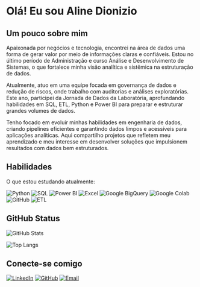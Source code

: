 # Olá! Eu sou Aline Dionizio

## Um pouco sobre mim
Apaixonada por negócios e tecnologia, encontrei na área de dados uma forma de gerar valor por meio de informações claras e confiáveis. Estou no último período de Administração e curso Análise e Desenvolvimento de Sistemas, o que fortalece minha visão analítica e sistêmica na estruturação de dados.

Atualmente, atuo em uma equipe focada em governança de dados e redução de riscos, onde trabalho com auditorias e análises exploratórias. Este ano, participei da Jornada de Dados da Laboratória, aprofundando habilidades em SQL, ETL, Python e Power BI para preparar e estruturar grandes volumes de dados.

Tenho focado em evoluir minhas habilidades em engenharia de dados, criando pipelines eficientes e garantindo dados limpos e acessíveis para aplicações analíticas. Aqui compartilho projetos que refletem meu aprendizado e meu interesse em desenvolver soluções que impulsionem resultados com dados bem estruturados.


## Habilidades
O que estou estudando atualmente:

![Python](https://img.shields.io/badge/python-000?style=for-the-badge&logo=python&logoColor=ffdd54)
![SQL](https://img.shields.io/badge/SQL-000?style=for-the-badge&logo=sqlite&logoColor=white)
![Power BI](https://img.shields.io/badge/Power_BI-000?style=for-the-badge&logo=powerbi&logoColor=yellow)
![Excel](https://img.shields.io/badge/Excel-000?style=for-the-badge&logo=microsoft-excel&logoColor=green)
![Google BigQuery](https://img.shields.io/badge/BigQuery-000?style=for-the-badge&logo=google-cloud&logoColor=white)
![Google Colab](https://img.shields.io/badge/Google_Colab-000?style=for-the-badge&logo=googlecolab&logoColor=yellow)
![GitHub](https://img.shields.io/badge/GitHub-000?style=for-the-badge&logo=github&logoColor=white)
![ETL](https://img.shields.io/badge/ETL-000?style=for-the-badge&logo=data&logoColor=white)


## GitHub Status

![GitHub Stats](https://github-readme-stats.vercel.app/api?username=AlineDion&theme=transparent&bg_color=000&border_color=30A3DC&show_icons=true&icon_color=30A3DC&title_color=E94D5F&text_color=FFF&count_private=true&include_all_commits=true&cache_seconds=1800)

![Top Langs](https://github-readme-stats.vercel.app/api/top-langs/?username=AlineDion&layout=compact&theme=transparent&bg_color=000&border_color=30A3DC&title_color=E94D5F&text_color=FFF&icon_color=30A3DC)


## Conecte-se comigo

[![LinkedIn](https://img.shields.io/badge/LinkedIn-000?style=for-the-badge&logo=linkedin&logoColor=0E76A8)](https://www.linkedin.com/in/aline-dionizio/)
[![GitHub](https://img.shields.io/badge/GitHub-000?style=for-the-badge&logo=github&logoColor=white)](https://github.com/AlineDion)
[![Email](https://img.shields.io/badge/Email-000?style=for-the-badge&logo=gmail&logoColor=white)](mailto:alinedioniziosilva@outlook.com)

